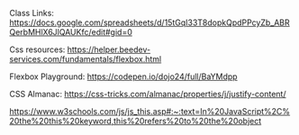 Class Links: https://docs.google.com/spreadsheets/d/15tGqI33T8dopkQpdPPcyZb_ABRQerbMHlX6JlQAUKfc/edit#gid=0

Css resources: https://helper.beedev-services.com/fundamentals/flexbox.html

Flexbox Playground: https://codepen.io/dojo24/full/BaYMdpp

CSS Almanac: https://css-tricks.com/almanac/properties/j/justify-content/

https://www.w3schools.com/js/js_this.asp#:~:text=In%20JavaScript%2C%20the%20this%20keyword,this%20refers%20to%20the%20object